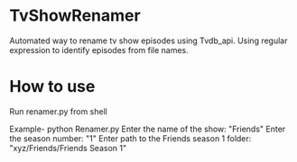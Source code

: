 # TvShowRenamer
Automated way to rename tv show episodes using Tvdb_api. Using regular expression to identify episodes from file names.

# How to use

Run renamer.py from shell

Example-
python Renamer.py
Enter the name of the show: "Friends"
Enter the season number: "1"
Enter path to the Friends season 1 folder: "xyz/Friends/Friends Season 1"
